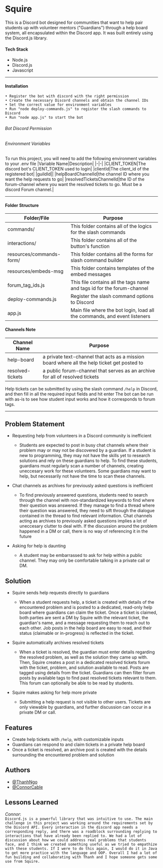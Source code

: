 
# Squire

This is a Discord bot designed for communities that want to help pair students up with volunteer mentors ("Guardians") through a help board system, all encapsulated within the Discord app. It was built entirely using the Discord.js library.

#### Tech Stack
- Node.js
- Discord.js
- Javascript
---
#### Installation
    • Register the bot with discord with the right permission
    • Create the necessary Discord channels and obtain the channel IDs
    • Set the correct value for environment variables
    • Run "node deploy-commands.js" to register the slash commands to Discord
    • Run "node app.js" to start the bot
###### Bot Discord Permission
###### Environment Variables
To run this project, you will need to add the following environment variables to your .env file
|Variable Name|Description|
|-|-|
|CLIENT_TOKEN|The discord bot's CLIENT_TOKEN used to login|
|clientId|The client_id of the registered bot|
|guildId||
|helpBoardChannelId|the channel ID where you want the help requests to go|
|resolvedTicketsChannelId|the ID of the forum-channel where you want the resolved tickets to go. Must be a discord Forum channel.|

---
#### Folder Structure
|Folder/File|Purpose|
|---|---|
|commands/|This folder contains all of the logics for the slash commands|
|interactions/|This folder contains all of the button's function|
|resources/commands-form/|This folder contains all the forms for slash command builder|
|resources/embeds-msg|This folder contains templates of the embed messages|
|forum_tag_ids.js|This file contains all the tags name and tags id for the forum-channel|
|deploy-commands.js|Register the slash command options to Discord|
|app.js|Main file where the bot login, load all the commands, and event listeners|

#### Channels Note
|Channel Name|Purpose|
|-|-|
|help-board|a private text-channel that acts as a mission board where all the help ticket get posted to|
|resolved-tickets|a public forum-channel that serves as an archive for all of resolved tickets|



Help tickets can be submitted by using the slash command `/help` in Discord, and then fill in all the required input fields and hit enter
The bot can be run with as-is to see how student input works and how it corresponds to forum tags.

---







## Problem Statement


- Requesting help from volunteers in a Discord community is inefficient
    - Students are expected to post in busy chat channels where their problem may or may not be discovered by a guardian. If a student is new to programming, they may not have the skills yet to research solutions and rely on these guardians to help. To find these students, guardians must regularly scan a number of channels, creating uneccesary work for these volunteers. Some guardians may want to help, but necessarily not have the time to scan these channels.

- Chat channels as archives for previously asked questions is inefficient
    - To find previously answered questions, students need to search through the channel with non-standardized keywords to find where their question was answered. If they manage to find a thread where their question was answered, they need to sift through the dialogue contained in the thread to find relevant information. Chat channels acting as archives to previously asked questions implies a lot of uneccesary clutter to deal with. If the discussion around the problem happened in a DM or call, there is no way of referencing it in the future

- Asking for help is daunting
    - A student may be embarrassed to ask for help within a public channel. They may only be comfortable talking in a private call or DM. 

    

## Solution

- Squire sends help requests directly to guardians
    - When a student requests help, a ticket is created with details of the encountered problem and is posted to a dedicated, read-only help board where guardians can claim the ticket. Once a ticket is claimed, both parties are sent a DM by Squire with the relevant ticket, the guardian's name,  and a message requesting them to reach out to each other. Job posts in the help board are easy to read, and their status (claimable or in-progress) is reflected in the ticket.

- Squire automatically archives resolved tickets
    - When a ticket is resolved, the guardian must enter details regarding the resolved problem, as well as the solution they came up with. Then, Squire creates a post in a dedicated resolved tickets forum with the ticket, problem, and solution available to read. Posts are tagged using details from the ticket. Guardians can then filter forum posts by available tags to find past resolved tickets relevant to them. This forum can optionally be able to be read by students.

- Squire makes asking for help more private
    - Submitting a help request is not visible to other users. Tickets are only viewable by guardians, and further discussion can occur in a private DM or call. 
## Features

- Create help tickets with `/help`, with customizable inputs
- Guardians can respond to and claim tickets in a private help board
- Once a ticket is resolved, an archive post is created with the details surrounding the encountered problem and solution

## Authors

- [@ThanhNgo](https://www.github.com/thanhn062)
- [@ConnorCable](https://www.github.com/ConnorCable)


## Lessons Learned

*Connor*:    
    `Discord.js is a powerful library that was intuitive to use. The main challenge in this project was working around the requirements set by the Discord API. Every interaction in the discord app needs a corresponding reply, and there was a roadblock surrounding replying to interactions that have already been replied to. We had a lot of discussion about how we could address real problems that students face, and I think we created something useful as we tried to empathize with these students. If I were to do this again, I would do it in Java to get more practice with the language and OOP. Overall I had a lot of fun building and collaborating with Thanh and I hope someone gets some use from Squire.`

